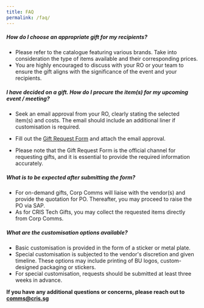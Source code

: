 ```yaml
---
title: FAQ
permalink: /faq/
---
```

##### **How do I choose an appropriate gift for my recipients?**

* Please refer to the catalogue featuring various brands. Take into consideration the type of items available and their corresponding prices.
* You are highly encouraged to discuss with your RO or your team to ensure the gift aligns with the significance of the event and your recipients.

##### **I have decided on a gift. How do I procure the item(s) for my upcoming event / meeting?**

* Seek an email approval from your RO, clearly stating the selected item(s) and costs. The email should include an additional liner if customisation is required.

* Fill out the [Gift Request Form](for.sg/cris-corp-form) and attach the email approval.
* Please note that the Gift Request Form is the official channel for requesting gifts, and it is essential to provide the required information accurately.

##### **What is to be expected after submitting the form?**
* For on-demand gifts, Corp Comms will liaise with the vendor(s) and provide the quotation for PO. Thereafter, you may proceed to raise the PO via SAP.
* As for CRIS Tech Gifts, you may collect the requested items directly from Corp Comms.

##### **What are the customisation options available?**
* Basic customisation is provided in the form of a sticker or metal plate.
* Special customisation is subjected to the vendor's discretion and given timeline. These options may include printing of BU logos, custom-designed packaging or stickers.
* For special customisation, requests should be submitted at least three weeks in advance.

**If you have any additional questions or concerns, please reach out to comms@cris.sg**


